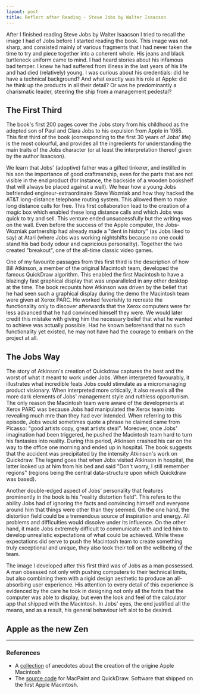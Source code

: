 ```yaml
---
layout: post
title: Reflect after Reading - Steve Jobs by Walter Isaacson
---
```

After I finished reading Steve Jobs by Walter Isaacson I tried to recall the image I had of Jobs before I started reading the book.  This image was not sharp, and consisted mainly of various fragments that I had never taken the time to try and piece together into a coherent whole.  His jeans and black turtleneck uniform came to mind.  I had heard stories about his infamous bad temper.  I knew he had suffered from illness in the last years of his life and had died (relatively) young.  I was curious about his credentials: did he have a technical background? And what exactly was his role at Apple: did he think up the products in all their detail? Or was he predominantly a charismatic leader, steering the ship from a management pedestal?  

## The First Third

The book's first 200 pages cover the Jobs story from his childhood as the adopted son of Paul and Clara Jobs to his expulsion from Apple in 1985.  This first third of the book (corresponding to the first 30 years of Jobs' life) is the most colourful, and provides all the ingredients for understanding the main traits of the Jobs character (or at least the interpretation thereof given by the author Isaacson).  

We learn that Jobs' (adoptive) father was a gifted tinkerer, and instilled in his son the importance of good craftmanship, even for the parts that are not visible in the end product (for instance, the backside of a wooden bookshelf that will always be placed against a wall).  We hear how a young Jobs befriended engineur-extraordinaire Steve Wozniak and how they hacked the AT&T long-distance telephone routing system.  This allowed them to make long distance calls for free.  This first collaboration lead to the creation of a magic box which enabled these long distance calls and which Jobs was quick to try and sell.  This venture ended unsuccessfully but the writing was on the wall.  Even before the success of the Apple computer, the Jobs-Wozniak partnership had already made a "dent in history" (as Jobs liked to say) at Atari (where Jobs was working nightshifts because no one could stand his bad body odour and capricious personality).  Together the two created "breakout", one of the all-time classic video games.  

One of my favourite passages from this first third is the description of how Bill Atkinson, a member of the original Macintosh team, developed the famous QuickDraw algorithm.  This enabled the first Macintosh to have a blazingly fast graphical display that was unparalleled in any other desktop at the time.  The book recounts how Atkinson was driven by the belief that he had seen such a graphical display during the demo the Macintosh team were given at Xerox PARC.  He worked feverishly to recreate the functionality only to discover afterwards that the Xerox computers were far less advanced that he had convinced himself they were.  We would later credit this mistake with giving him the necessary belief that what he wanted to achieve was actually possible.  Had he known beforehand that no such functionality yet existed, he may not have had the courage to embark on the project at all.  

## The Jobs Way

The story of Atkinson's creation of Quickdraw captures the best and the worst of what it meant to work under Jobs.  When interpreted favourably, it illustrates what incredible feats Jobs could stimulate as a micromanaging product visionary.  When interpreted more critically, it also reveals all the more dark elements of Jobs' management style and ruthless opportunism.  The only reason the Macintosh team were aware of the developments at Xerox PARC was because Jobs had manipulated the Xerox team into revealing much mre than they had ever intended.  When referring to this episode, Jobs would sometimes quote a phrase he claimed came from Picasso: "good artists copy, great artists steal".  Moreover, once Jobs' imagination had been triggered, he pushed the Macintosh team hard to turn his fantasies into reality.  During this period, Atkinson crashed his car on the way to the office one morning and ended up in hospital.  The book suggests that the accident was precipitated by the intensity Atkinson's work on Quickdraw.  The legend goes that when Jobs visited Atkinson in hospital, the latter looked up at him from his bed and said "Don't worry, I still remember regions" (regions being the central data-structure upon which Quickdraw was based).  

Another double-edged aspect of Jobs' personality that features prominently in the book is his "reality distortion field".  This refers to the ability Jobs had of ignoring the facts and convincing himself and everyone around him that things were other than they seemed.  On the one hand, the distortion field could be a tremendous source of inspiration and energy.  All problems and difficulties would dissolve under its influence.  On the other hand, it made Jobs extremely difficult to communicate with and led him to develop unrealistic expectations of what could be achieved.  While these expectations did serve to push the Macintosh team to create something truly exceptional and unique, they also took their toll on the wellbeing of the team.  

The image I developed after this first third was of Jobs as a man possessed.  A man obsessed not only with pushing computers to their technical limits, but also combining them with a rigid design aesthetic to produce an all-absorbing user experience.  His attention to every detail of this experience is evidenced by the care he took in designing not only all the fonts that the computer was able to display, but even the look and feel of the calculator app that shipped with the Macintosh.  In Jobs' eyes, the end justified all the means, and as a result, his general behaviour left alot to be desired.         

## Apple as the new Zen




* * *

### References
* A [collection](http://www.folklore.org/index.py) of anecdotes about the creation of the origine Apple Macintosh
* The [source code](http://www.computerhistory.org/atchm/macpaint-and-quickdraw-source-code/) for MacPaint and QuickDraw.  Software that shipped on the first Apple Macintosh.